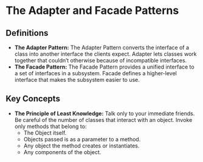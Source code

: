 ﻿# The Adapter and Facade Patterns

## Definitions
* **The Adapter Pattern:** The Adapter Pattern converts the interface of a class into another interface the clients expect. Adapter lets classes work together that couldn’t otherwise because of incompatible interfaces.
* **The Facade Pattern:** The Facade Pattern provides a unified interface to a set of interfaces in a subsystem. Facade defines a higher-level interface that makes the subsystem easier to use.

## Key Concepts
* **The Principle of Least Knowledge:** Talk only to your immediate friends. Be careful of the number of classes that interact with an object.
Invoke only methods that belong to:
  * The Object itself.
  * Objects passed is as a parameter to a method.
  * Any object the method creates or instantiates.
  * Any components of the object. 
